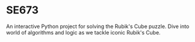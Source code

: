 # SE673
An interactive Python project for solving the Rubik's Cube puzzle. Dive into world of algorithms and logic as we tackle iconic Rubik's Cube. 
